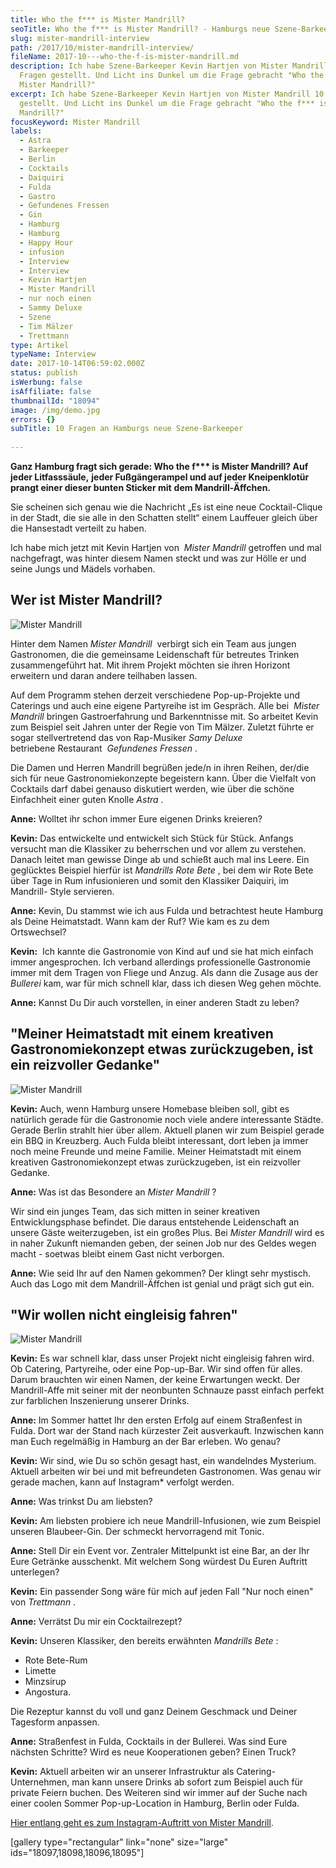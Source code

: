 ```yaml
---
title: Who the f*** is Mister Mandrill?
seoTitle: Who the f*** is Mister Mandrill? - Hamburgs neue Szene-Barkeeper
slug: mister-mandrill-interview
path: /2017/10/mister-mandrill-interview/
fileName: 2017-10---who-the-f-is-mister-mandrill.md
description: Ich habe Szene-Barkeeper Kevin Hartjen von Mister Mandrill 10
  Fragen gestellt. Und Licht ins Dunkel um die Frage gebracht "Who the f*** is
  Mister Mandrill?"
excerpt: Ich habe Szene-Barkeeper Kevin Hartjen von Mister Mandrill 10 Fragen
  gestellt. Und Licht ins Dunkel um die Frage gebracht "Who the f*** is Mister
  Mandrill?"
focusKeyword: Mister Mandrill
labels:
  - Astra
  - Barkeeper
  - Berlin
  - Cocktails
  - Daiquiri
  - Fulda
  - Gastro
  - Gefundenes Fressen
  - Gin
  - Hamburg
  - Hamburg
  - Happy Hour
  - infusion
  - Interview
  - Interview
  - Kevin Hartjen
  - Mister Mandrill
  - nur noch einen
  - Sammy Deluxe
  - Szene
  - Tim Mälzer
  - Trettmann
type: Artikel
typeName: Interview
date: 2017-10-14T06:59:02.000Z
status: publish
isWerbung: false
isAffiliate: false
thumbnailId: "18094"
image: /img/demo.jpg
errors: {}
subTitle: 10 Fragen an Hamburgs neue Szene-Barkeeper
  
---
```


**Ganz Hamburg fragt sich gerade: Who the f\*\*\* is Mister Mandrill? Auf jeder
Litfasssäule,** **jeder Fußgängerampel und auf jeder Kneipenklotür prangt einer
dieser bunten Sticker mit** **dem Mandrill-Äffchen.**

Sie scheinen sich genau wie die Nachricht „Es ist eine neue Cocktail-Clique in
der Stadt, die sie alle in den Schatten stellt“ einem Lauffeuer gleich über die
Hansestadt verteilt zu haben.

Ich habe mich jetzt mit Kevin Hartjen von  _Mister Mandrill_ getroffen und mal
nachgefragt, was hinter diesem Namen steckt und was zur Hölle er und seine Jungs
und Mädels vorhaben.

## Wer ist Mister Mandrill?

![Mister Mandrill](http://cardamonchai.com/wp-content/uploads/2017/10/IMG-20170705-WA00341-300x225.jpg)

Hinter dem Namen _Mister Mandrill_  verbirgt sich ein Team aus jungen
Gastronomen, die die gemeinsame Leidenschaft für betreutes Trinken
zusammengeführt hat. Mit ihrem Projekt möchten sie ihren Horizont erweitern und
daran andere teilhaben lassen.

Auf dem Programm stehen derzeit verschiedene Pop-up-Projekte und Caterings und
auch eine eigene Partyreihe ist im Gespräch. Alle bei  _Mister Mandrill_ bringen
Gastroerfahrung und Barkenntnisse mit. So arbeitet Kevin zum Beispiel seit
Jahren unter der Regie von Tim Mälzer. Zuletzt führte er sogar stellvertretend
das von Rap-Musiker _Samy Deluxe_ betriebene Restaurant  _Gefundenes Fressen_ .

Die Damen und Herren Mandrill begrüßen jede/n in ihren Reihen, der/die sich für
neue Gastronomiekonzepte begeistern kann. Über die Vielfalt von Cocktails darf
dabei genauso diskutiert werden, wie über die schöne Einfachheit einer guten
Knolle _Astra_ .

**Anne:** Wolltet ihr schon immer Eure eigenen Drinks kreieren?

**Kevin:** Das entwickelte und entwickelt sich Stück für Stück. Anfangs versucht
man die Klassiker zu beherrschen und vor allem zu verstehen. Danach leitet man
gewisse Dinge ab und schießt auch mal ins Leere. Ein geglücktes Beispiel hierfür
ist _Mandrills Rote Bete_ , bei dem wir Rote Bete über Tage in Rum infusionieren
und somit den Klassiker Daiquiri, im Mandrill- Style servieren.

**Anne:** Kevin, Du stammst wie ich aus Fulda und betrachtest heute Hamburg als
Deine Heimatstadt. Wann kam der Ruf? Wie kam es zu dem Ortswechsel?

**Kevin:**  Ich kannte die Gastronomie von Kind auf und sie hat mich einfach
immer angesprochen. Ich verband allerdings professionelle Gastronomie immer mit
dem Tragen von Fliege und Anzug. Als dann die Zusage aus der _Bullerei_ kam, war
für mich schnell klar, dass ich diesen Weg gehen möchte.

**Anne:** Kannst Du Dir auch vorstellen, in einer anderen Stadt zu leben?

## "Meiner Heimatstadt mit einem kreativen Gastronomiekonzept etwas zurückzugeben, ist ein reizvoller Gedanke"

![Mister Mandrill](http://cardamonchai.com/wp-content/uploads/2017/10/received_2012684135639022-300x450.jpeg)

**Kevin:** Auch, wenn Hamburg unsere Homebase bleiben soll, gibt es natürlich
gerade für die Gastronomie noch viele andere interessante Städte. Gerade Berlin
strahlt hier über allem. Aktuell planen wir zum Beispiel gerade ein BBQ in
Kreuzberg. Auch Fulda bleibt interessant, dort leben ja immer noch meine Freunde
und meine Familie. Meiner Heimatstadt mit einem kreativen Gastronomiekonzept
etwas zurückzugeben, ist ein reizvoller Gedanke.

**Anne:** Was ist das Besondere an _Mister Mandrill_ ?

Wir sind ein junges Team, das sich mitten in seiner kreativen Entwicklungsphase
befindet. Die daraus entstehende Leidenschaft an unsere Gäste weiterzugeben, ist
ein großes Plus. Bei _Mister_ _Mandrill_ wird es in naher Zukunft niemanden
geben, der seinen Job nur des Geldes wegen macht - soetwas bleibt einem Gast
nicht verborgen.

**Anne:** Wie seid Ihr auf den Namen gekommen? Der klingt sehr mystisch. Auch
das Logo mit dem Mandrill-Äffchen ist genial und prägt sich gut ein.

## "Wir wollen nicht eingleisig fahren"

![Mister Mandrill](http://cardamonchai.com/wp-content/uploads/2017/10/IMG-20170705-WA0018-300x450.jpg)

**Kevin:** Es war schnell klar, dass unser Projekt nicht eingleisig fahren wird.
Ob Catering, Partyreihe, oder eine Pop-up-Bar. Wir sind offen für alles.  Darum
brauchten wir einen Namen, der keine Erwartungen weckt. Der Mandrill-Affe mit
seiner mit der neonbunten Schnauze passt einfach perfekt zur farblichen
Inszenierung unserer Drinks.

**Anne:** Im Sommer hattet Ihr den ersten Erfolg auf einem Straßenfest in Fulda.
Dort war der Stand nach kürzester Zeit ausverkauft. Inzwischen kann man Euch
regelmäßig in Hamburg an der Bar erleben. Wo genau?

**Kevin:** Wir sind, wie Du so schön gesagt hast, ein wandelndes Mysterium.
Aktuell arbeiten wir bei und mit befreundeten Gastronomen. Was genau wir gerade
machen, kann auf Instagram\* verfolgt werden.

**Anne:** Was trinkst Du am liebsten?

**Kevin:** Am liebsten probiere ich neue Mandrill-Infusionen, wie zum Beispiel
unseren Blaubeer-Gin. Der schmeckt hervorragend mit Tonic.

**Anne:** Stell Dir ein Event vor. Zentraler Mittelpunkt ist eine Bar, an der
Ihr Eure Getränke ausschenkt. Mit welchem Song würdest Du Euren Auftritt
unterlegen?

**Kevin:** Ein passender Song wäre für mich auf jeden Fall "Nur noch einen" von
_Trettmann_ .

**Anne:** Verrätst Du mir ein Cocktailrezept?

**Kevin:** Unseren Klassiker, den bereits erwähnten _Mandrills Bete_ :

- Rote Bete-Rum
- Limette
- Minzsirup
- Angostura.

Die Rezeptur kannst du voll und ganz Deinem Geschmack und Deiner Tagesform
anpassen.

**Anne:** Straßenfest in Fulda, Cocktails in der Bullerei. Was sind Eure
nächsten Schritte? Wird es neue Kooperationen geben? Einen Truck?

**Kevin:** Aktuell arbeiten wir an unserer Infrastruktur als
Catering-Unternehmen, man kann unsere Drinks ab sofort zum Beispiel auch für
private Feiern buchen. Des Weiteren sind wir immer auf der Suche nach einer
coolen Sommer Pop-up-Location in Hamburg, Berlin oder Fulda.

[Hier entlang geht es zum Instagram-Auftritt von Mister Mandrill](https://www.instagram.com/mistermandrillhh/).

[gallery type="rectangular" link="none" size="large"
ids="18097,18098,18096,18095"]

  